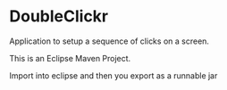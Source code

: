 # DoubleClickr
Application to setup a sequence of clicks on a screen.

This is an Eclipse Maven Project.

Import into eclipse and then you export as a runnable jar
